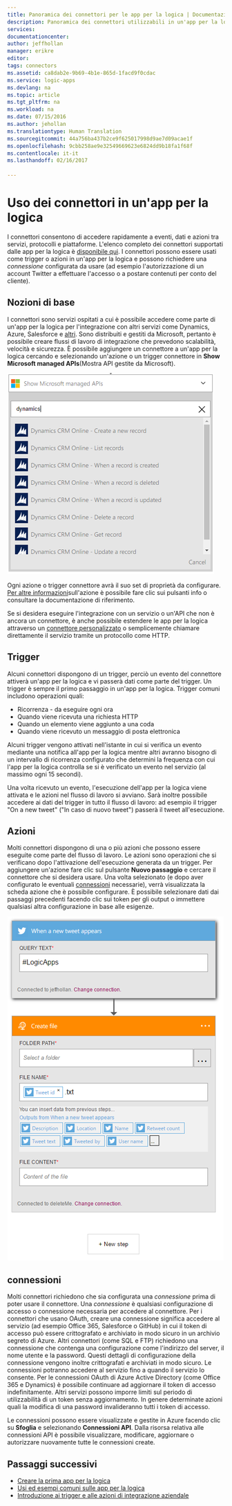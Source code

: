 ```yaml
---
title: Panoramica dei connettori per le app per la logica | Documentazione Microsoft
description: Panoramica dei connettori utilizzabili in un'app per la logica
services: 
documentationcenter: 
author: jeffhollan
manager: erikre
editor: 
tags: connectors
ms.assetid: ca8dab2e-9b69-4b1e-865d-1facd9f0cdac
ms.service: logic-apps
ms.devlang: na
ms.topic: article
ms.tgt_pltfrm: na
ms.workload: na
ms.date: 07/15/2016
ms.author: jehollan
ms.translationtype: Human Translation
ms.sourcegitcommit: 44a756ba437b2ce9f625017998d9ae7d09acae1f
ms.openlocfilehash: 9cbb258ae9e32549669623e6824dd9b18fa1f68f
ms.contentlocale: it-it
ms.lasthandoff: 02/16/2017

---
```

# <a name="using-connectors-in-a-logic-app"></a>Uso dei connettori in un'app per la logica
I connettori consentono di accedere rapidamente a eventi, dati e azioni tra servizi, protocolli e piattaforme.  L'elenco completo dei connettori supportati dalle app per la logica è [disponibile qui](apis-list.md).  I connettori possono essere usati come trigger o azioni in un'app per la logica e possono richiedere una *connessione* configurata da usare (ad esempio l'autorizzazione di un account Twitter a effettuare l'accesso o a postare contenuti per conto del cliente).

## <a name="basics"></a>Nozioni di base
I connettori sono servizi ospitati a cui è possibile accedere come parte di un'app per la logica per l'integrazione con altri servizi come Dynamics, Azure, Salesforce e [altri](apis-list.md).  Sono distribuiti e gestiti da Microsoft, pertanto è possibile creare flussi di lavoro di integrazione che prevedono scalabilità, velocità e sicurezza.  È possibile aggiungere un connettore a un'app per la logica cercando e selezionando un'azione o un trigger connettore in **Show Microsoft managed APIs**(Mostra API gestite da Microsoft).

![Menu delle azioni per la selezione dei trigger][1]

Ogni azione o trigger connettore avrà il suo set di proprietà da configurare.  [Per altre informazioni](apis-list.md)sull'azione è possibile fare clic sui pulsanti info o consultare la documentazione di riferimento.

Se si desidera eseguire l'integrazione con un servizio o un'API che non è ancora un connettore, è anche possibile estendere le app per la logica attraverso un [connettore personalizzato](../logic-apps/logic-apps-create-api-app.md) o semplicemente chiamare direttamente il servizio tramite un protocollo come HTTP.

## <a name="triggers"></a>Trigger
Alcuni connettori dispongono di un trigger, perciò un evento del connettore attiverà un'app per la logica e vi passerà dati come parte del trigger.  Un trigger è sempre il primo passaggio in un'app per la logica.  Trigger comuni includono operazioni quali:

* Ricorrenza - da eseguire ogni ora
* Quando viene ricevuta una richiesta HTTP
* Quando un elemento viene aggiunto a una coda
* Quando viene ricevuto un messaggio di posta elettronica

Alcuni trigger vengono attivati nell'istante in cui si verifica un evento mediante una notifica all'app per la logica mentre altri avranno bisogno di un intervallo di ricorrenza configurato che determini la frequenza con cui l'app per la logica controlla se si è verificato un evento nel servizio (al massimo ogni 15 secondi).  

Una volta ricevuto un evento, l'esecuzione dell'app per la logica viene attivata e le azioni nel flusso di lavoro si avviano.  Sarà inoltre possibile accedere ai dati del trigger in tutto il flusso di lavoro: ad esempio il trigger "On a new tweet" ("In caso di nuovo tweet") passerà il tweet all'esecuzione.

## <a name="actions"></a>Azioni
Molti connettori dispongono di una o più azioni che possono essere eseguite come parte del flusso di lavoro.  Le azioni sono operazioni che si verificano dopo l'attivazione dell'esecuzione generata da un trigger.  Per aggiungere un'azione fare clic sul pulsante **Nuovo passaggio** e cercare il connettore che si desidera usare.  Una volta selezionato (e dopo aver configurato le eventuali [connessioni](#connections) necessarie), verrà visualizzata la scheda azione che è possibile configurare.  È possibile selezionare dati dai passaggi precedenti facendo clic sui token per gli output o immettere qualsiasi altra configurazione in base alle esigenze.

![Configurazione di un'azione connettore][2]

## <a name="connections"></a>connessioni
Molti connettori richiedono che sia configurata una *connessione* prima di poter usare il connettore.  Una *connessione* è qualsiasi configurazione di accesso o connessione necessaria per accedere al connettore.  Per i connettori che usano OAuth, creare una connessione significa accedere al servizio (ad esempio Office 365, Salesforce o GitHub) in cui il token di accesso può essere crittografato e archiviato in modo sicuro in un archivio segreto di Azure.  Altri connettori (come SQL e FTP) richiedono una connessione che contenga una configurazione come l'indirizzo del server, il nome utente e la password.  Questi dettagli di configurazione della connessione vengono inoltre crittografati e archiviati in modo sicuro.  Le connessioni potranno accedere al servizio fino a quando il servizio lo consente.  Per le connessioni OAuth di Azure Active Directory (come Office 365 e Dynamics) è possibile continuare ad aggiornare il token di accesso indefinitamente.  Altri servizi possono imporre limiti sul periodo di utilizzabilità di un token senza aggiornamento.  In genere determinate azioni quali la modifica di una password invalideranno tutti i token di accesso.  

Le connessioni possono essere visualizzate e gestite in Azure facendo clic su **Sfoglia** e selezionando **Connessioni API**.  Dalla risorsa relativa alle connessioni API è possibile visualizzare, modificare, aggiornare o autorizzare nuovamente tutte le connessioni create.

## <a name="next-steps"></a>Passaggi successivi
* [Creare la prima app per la logica](../logic-apps/logic-apps-create-a-logic-app.md)
* [Usi ed esempi comuni sulle app per la logica](../logic-apps/logic-apps-examples-and-scenarios.md)
* [Introduzione ai trigger e alle azioni di integrazione aziendale](../logic-apps/logic-apps-enterprise-integration-overview.md)

<!--Image References -->
[1]: ./media/connectors-overview/addAction.png
[2]: ./media/connectors-overview/configureAction.png

